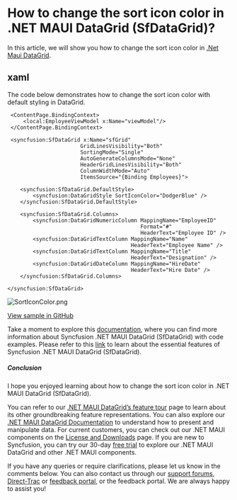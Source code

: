 # How to change the sort icon color in .NET MAUI DataGrid (SfDataGrid)?
In this article, we will show you how to change the sort icon color in [.Net Maui DataGrid](https://www.syncfusion.com/maui-controls/maui-datagrid).

## xaml
The code below demonstrates how to change the sort icon color with default styling in DataGrid. 
```
 <ContentPage.BindingContext>
     <local:EmployeeViewModel x:Name="viewModel"/>
 </ContentPage.BindingContext>

 <syncfusion:SfDataGrid x:Name="sfGrid"
                       GridLinesVisibility="Both"
                       SortingMode="Single"
                       AutoGenerateColumnsMode="None"
                       HeaderGridLinesVisibility="Both"
                       ColumnWidthMode="Auto"
                       ItemsSource="{Binding Employees}">

    <syncfusion:SfDataGrid.DefaultStyle>
        <syncfusion:DataGridStyle SortIconColor="DodgerBlue" />
    </syncfusion:SfDataGrid.DefaultStyle>

    <syncfusion:SfDataGrid.Columns>
        <syncfusion:DataGridNumericColumn MappingName="EmployeeID"
                                          Format="#"
                                          HeaderText="Employee ID" />
        <syncfusion:DataGridTextColumn MappingName="Name"
                                       HeaderText="Employee Name" />
        <syncfusion:DataGridTextColumn MappingName="Title"
                                       HeaderText="Designation" />
        <syncfusion:DataGridDateColumn MappingName="HireDate"
                                       HeaderText="Hire Date" />
    </syncfusion:SfDataGrid.Columns>

</syncfusion:SfDataGrid>
``` 

 ![SortIconColor.png](https://support.syncfusion.com/kb/agent/attachment/inline?token=eyJhbGciOiJodHRwOi8vd3d3LnczLm9yZy8yMDAxLzA0L3htbGRzaWctbW9yZSNobWFjLXNoYTI1NiIsInR5cCI6IkpXVCJ9.eyJpZCI6IjMzNDI5Iiwib3JnaWQiOiIzIiwiaXNzIjoic3VwcG9ydC5zeW5jZnVzaW9uLmNvbSJ9.GTfauQNFmdWqhlVCZBVHw_EJ3ZILYSA6mEnB9yfawII)

[View sample in GitHub](https://github.com/SyncfusionExamples/How-to-change-the-sort-icon-color-in-.NET-MAUI-DataGrid-SfDataGrid)

Take a moment to explore this [documentation](https://help.syncfusion.com/maui/datagrid/overview), where you can find more information about Syncfusion .NET MAUI DataGrid (SfDataGrid) with code examples. Please refer to this [link](https://www.syncfusion.com/maui-controls/maui-datagrid) to learn about the essential features of Syncfusion .NET MAUI DataGrid (SfDataGrid).
 
##### Conclusion
 
I hope you enjoyed learning about how to change the sort icon color in .NET MAUI DataGrid (SfDataGrid).
 
You can refer to our [.NET MAUI DataGrid’s feature tour](https://www.syncfusion.com/maui-controls/maui-datagrid) page to learn about its other groundbreaking feature representations. You can also explore our [.NET MAUI DataGrid Documentation](https://help.syncfusion.com/maui/datagrid/getting-started) to understand how to present and manipulate data. 
For current customers, you can check out our .NET MAUI components on the [License and Downloads](https://www.syncfusion.com/sales/teamlicense) page. If you are new to Syncfusion, you can try our 30-day [free trial](https://www.syncfusion.com/downloads/maui) to explore our .NET MAUI DataGrid and other .NET MAUI components.
 
If you have any queries or require clarifications, please let us know in the comments below. You can also contact us through our [support forums](https://www.syncfusion.com/forums), [Direct-Trac](https://support.syncfusion.com/create) or [feedback portal](https://www.syncfusion.com/feedback/maui?control=sfdatagrid), or the feedback portal. We are always happy to assist you!